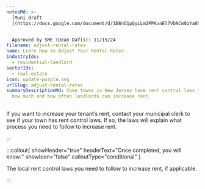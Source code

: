 ```yaml
---
notesMd: >-
  [Muni draft
  ](https://docs.google.com/document/d/1D8nO1pQyLLm2PPKvnEl7VbNCm0zYa0SR7KKmFZuEC_A/edit)


  Approved by SME (Dean Dafis): 11/15/24
filename: adjust-rental-rates
name: Learn How to Adjust Your Rental Rates
industryIds:
  - residential-landlord
sectorIds:
  - real-estate
icon: update-purple.svg
urlSlug: adjust-rental-rates
summaryDescriptionMd: Some towns in New Jersey have rent control laws that limit
  how much and how often landlords can increase rent.
---
```

If you want to increase your tenant’s rent, contact your municipal clerk to see if your town has rent control laws. If so, the laws will explain what process you need to follow to increase rent.

:::

:::callout{ showHeader="true" headerText="Once completed, you will know:" showIcon="false" calloutType="conditional" }

The local rent control laws you need to follow to increase rent, if applicable.

:::